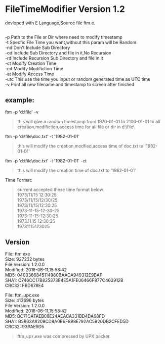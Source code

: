 # FileTimeModifier Version 1.2
devloped with E Language,Source file ftm.e.
## 
-p   Path to the File or Dir where need to modify timestamp  
-t   Specfic File Time you want,without this param will be Random  
-nd  Don't Include Sub Directory  
-od  Include Sub Directory and file in it,No Recursion  
-rd  Include Recursion Sub Directory and file in it  
-ct  Modify Creation Time  
-mt  Modify Modifiction Time  
-at  Modify Access Time  
-utc This use the time you input or random generated time as UTC time  
-v   Print all new filename and timestamp to screen after finished  
## 
## example:
ftm -p 'd:\file\' -v


> this will give a random timestamp from 1970-01-01 to 2100-01-01
 to all creation,modifiction,access time for all file or dir in d:\file\
 
ftm -p 'd:\file\doc.txt' -t '1982-01-01' 
> this will modify the creation,modfied,access time of doc.txt to 
 '1982-01-01'
 
ftm -p 'd:\file\doc.txt' -t '1982-01-01' -ct 
> this will modify the creation time of doc.txt to '1982-01-01'

Time Format:
>current accepted these time format below.  
1973/11/15 12:30:25  
1973/11/15/12/30/25  
1973/11/15/12:30:25  
1973-11-15-12-30-25  
1973-11-15-12:30:25  
1973.11.15 12:30:25  
19731115123025  

## Version

File: ftm.exe  
Size: 927232 bytes  
File Version: 1.2.0.0  
Modified: 2018-06-11,15:58:42  
MD5: 0403366845114980BAACA949312E9BAF  
SHA1: C746CC17B825373E4E5A1FE06466F877C463912B  
CRC32: FBD678E4  

File: ftm_upx.exe  
Size: 413696 bytes  
File Version: 1.2.0.0  
Modified: 2018-06-11,15:58:42  
MD5: BC71CAFAEB08E24AEACA331BD4DA68FD  
SHA1: B5863A8208CD8A0E6F898E792AC5920DB2CFED5D  
CRC32: 936AE9D5  

>ftm_upx.exe was compressed by UPX packer. 
